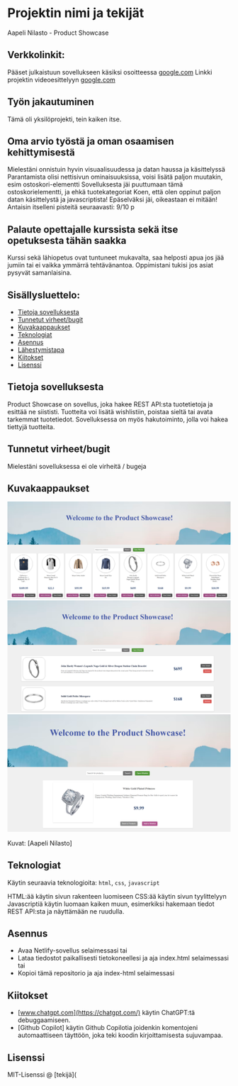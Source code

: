 # Projektin nimi ja tekijät
Aapeli Nilasto - Product Showcase

## Verkkolinkit:
Pääset julkaistuun sovellukseen käsiksi osoitteessa [google.com](https://google.com)
Linkki projektin videoesittelyyn [google.com](https://google.com)

## Työn jakautuminen 
Tämä oli yksilöprojekti, tein kaiken itse.

## Oma arvio työstä ja oman osaamisen kehittymisestä
Mielestäni onnistuin hyvin visuaalisuudessa ja datan haussa ja käsittelyssä
Parantamista olisi nettisivun ominaisuuksissa, voisi lisätä paljon muutakin, esim ostoskori-elementti
Sovelluksesta jäi puuttumaan tämä ostoskorielementti, ja ehkä tuotekategoriat
Koen, että olen oppinut paljon datan käsittelystä ja javascriptista!
Epäselväksi jäi, oikeastaan ei mitään!
Antaisin itselleni pisteitä seuraavasti: 9/10 p

## Palaute opettajalle kurssista sekä itse opetuksesta tähän saakka
Kurssi sekä lähiopetus ovat tuntuneet mukavalta, saa helposti apua jos jää jumiin tai ei vaikka ymmärrä tehtävänantoa.
Oppimistani tukisi jos asiat pysyvät samanlaisina.


## Sisällysluettelo:

- [Tietoja sovelluksesta](#tietoja-sovelluksesta)
- [Tunnetut virheet/bugit](#Tunnetut-virheet/bugit)
- [Kuvakaappaukset](#kuvakaappaukset)
- [Teknologiat](#teknologiat)
- [Asennus](#asennus)
- [Lähestymistapa](#lähestymistapa)
- [Kiitokset](#kiitokset)
- [Lisenssi](#lisenssi)

## Tietoja sovelluksesta
Product Showcase on sovellus, joka hakee REST API:sta tuotetietoja ja esittää ne siististi. Tuotteita voi lisätä wishlistiin, poistaa sieltä tai avata tarkemmat tuotetiedot. Sovelluksessa on myös hakutoiminto, jolla voi hakea tiettyjä tuotteita.

## Tunnetut virheet/bugit
Mielestäni sovelluksessa ei ole virheitä / bugeja

## Kuvakaappaukset

![Etusivu](https://github.com/aapelinilasto47/javascript-project-2/blob/main/kuvat/frontpage.png?raw=true)
![Wishlist](https://github.com/aapelinilasto47/javascript-project-2/blob/main/kuvat/wishlist.png?raw=true)
![Details](https://github.com/aapelinilasto47/javascript-project-2/blob/main/kuvat/details.png?raw=true)



Kuvat: [Aapeli Nilasto]

## Teknologiat
Käytin seuraavia teknologioita: `html`, `css`, `javascript`

HTML:ää käytin sivun rakenteen luomiseen
CSS:ää käytin sivun tyylittelyyn
Javascriptiä käytin luomaan kaiken muun, esimerkiksi hakemaan tiedot REST API:sta ja näyttämään ne ruudulla.

## Asennus
- Avaa Netlify-sovellus selaimessasi
tai 
- Lataa tiedostot paikallisesti tietokoneellesi ja aja index.html selaimessasi
tai
- Kopioi tämä repositorio ja aja index-html selaimessasi

## Kiitokset

- [www.chatgpt.com](https://chatgpt.com/)
käytin ChatGPT:tä debuggaamiseen.
- [Github Copilot]
käytin Github Copilotia joidenkin komentojeni automaattiseen täyttöön, joka teki koodin kirjoittamisesta sujuvampaa.

## Lisenssi

MIT-Lisenssi @ [tekijä](
